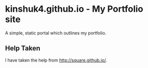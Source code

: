 kinshuk4.github.io - My Portfolio site
======================================

A simple, static portal which outlines my portfolio.


Help Taken
----------
I have taken the help from http://square.github.io/. 
